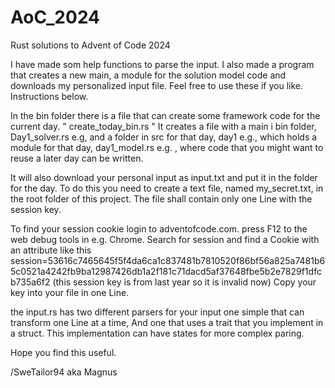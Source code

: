 # AoC_2024
Rust solutions to Advent of Code 2024

I have made som help functions to parse the input. I also made a program that creates a new main, a module for the solution model code and downloads my personalized input file. Feel free to use these if you like. Instructions below.

In the bin folder there is a file that can create some framework code for the current day. " create_today_bin.rs " It creates a file with a main i bin folder, Day1_solver.rs e.g, and a folder in src for that day, day1 e.g., which holds a module for that day, day1_model.rs e.g. , where code that you might want to reuse a later day can be written.

It will also download your personal input as input.txt and put it in the folder for the day. To do this you need to create a text file, named my_secret.txt, in the root folder of this project. The file shall contain only one Line with the session key.

To find your session cookie login to adventofcode.com. press F12 to the web debug tools in e.g. Chrome. Search for session and find a Cookie with an attribute like this session=53616c7465645f5f4da6ca1c837481b7810520f86bf56a825a7481b65c0521a4242fb9ba12987426db1a2f181c71dacd5af37648fbe5b2e7829f1dfcb735a6f2 (this session key is from last year so it is invalid now) Copy your key into your file in one Line.

the input.rs has two different parsers for your input one simple that can transform one Line at a time, And one that uses a trait that you implement in a struct. This implementation can have states for more complex paring.

Hope you find this useful.

/SweTailor94 aka Magnus
